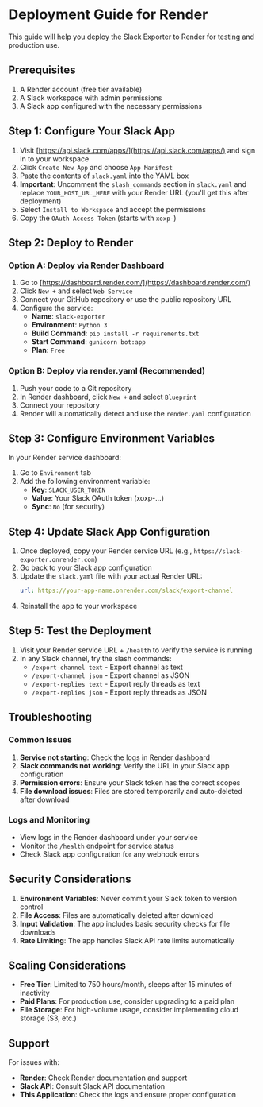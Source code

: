 # Deployment Guide for Render

This guide will help you deploy the Slack Exporter to Render for testing and production use.

## Prerequisites

1. A Render account (free tier available)
2. A Slack workspace with admin permissions
3. A Slack app configured with the necessary permissions

## Step 1: Configure Your Slack App

1. Visit [https://api.slack.com/apps/](https://api.slack.com/apps/) and sign in to your workspace
2. Click `Create New App` and choose `App Manifest`
3. Paste the contents of `slack.yaml` into the YAML box
4. **Important**: Uncomment the `slash_commands` section in `slack.yaml` and replace `YOUR_HOST_URL_HERE` with your Render URL (you'll get this after deployment)
5. Select `Install to Workspace` and accept the permissions
6. Copy the `OAuth Access Token` (starts with `xoxp-`)

## Step 2: Deploy to Render

### Option A: Deploy via Render Dashboard

1. Go to [https://dashboard.render.com/](https://dashboard.render.com/)
2. Click `New +` and select `Web Service`
3. Connect your GitHub repository or use the public repository URL
4. Configure the service:
   - **Name**: `slack-exporter`
   - **Environment**: `Python 3`
   - **Build Command**: `pip install -r requirements.txt`
   - **Start Command**: `gunicorn bot:app`
   - **Plan**: `Free`

### Option B: Deploy via render.yaml (Recommended)

1. Push your code to a Git repository
2. In Render dashboard, click `New +` and select `Blueprint`
3. Connect your repository
4. Render will automatically detect and use the `render.yaml` configuration

## Step 3: Configure Environment Variables

In your Render service dashboard:

1. Go to `Environment` tab
2. Add the following environment variable:
   - **Key**: `SLACK_USER_TOKEN`
   - **Value**: Your Slack OAuth token (xoxp-...)
   - **Sync**: `No` (for security)

## Step 4: Update Slack App Configuration

1. Once deployed, copy your Render service URL (e.g., `https://slack-exporter.onrender.com`)
2. Go back to your Slack app configuration
3. Update the `slack.yaml` file with your actual Render URL:
   ```yaml
   url: https://your-app-name.onrender.com/slack/export-channel
   ```
4. Reinstall the app to your workspace

## Step 5: Test the Deployment

1. Visit your Render service URL + `/health` to verify the service is running
2. In any Slack channel, try the slash commands:
   - `/export-channel text` - Export channel as text
   - `/export-channel json` - Export channel as JSON
   - `/export-replies text` - Export reply threads as text
   - `/export-replies json` - Export reply threads as JSON

## Troubleshooting

### Common Issues

1. **Service not starting**: Check the logs in Render dashboard
2. **Slack commands not working**: Verify the URL in your Slack app configuration
3. **Permission errors**: Ensure your Slack token has the correct scopes
4. **File download issues**: Files are stored temporarily and auto-deleted after download

### Logs and Monitoring

- View logs in the Render dashboard under your service
- Monitor the `/health` endpoint for service status
- Check Slack app configuration for any webhook errors

## Security Considerations

1. **Environment Variables**: Never commit your Slack token to version control
2. **File Access**: Files are automatically deleted after download
3. **Input Validation**: The app includes basic security checks for file downloads
4. **Rate Limiting**: The app handles Slack API rate limits automatically

## Scaling Considerations

- **Free Tier**: Limited to 750 hours/month, sleeps after 15 minutes of inactivity
- **Paid Plans**: For production use, consider upgrading to a paid plan
- **File Storage**: For high-volume usage, consider implementing cloud storage (S3, etc.)

## Support

For issues with:
- **Render**: Check Render documentation and support
- **Slack API**: Consult Slack API documentation
- **This Application**: Check the logs and ensure proper configuration
